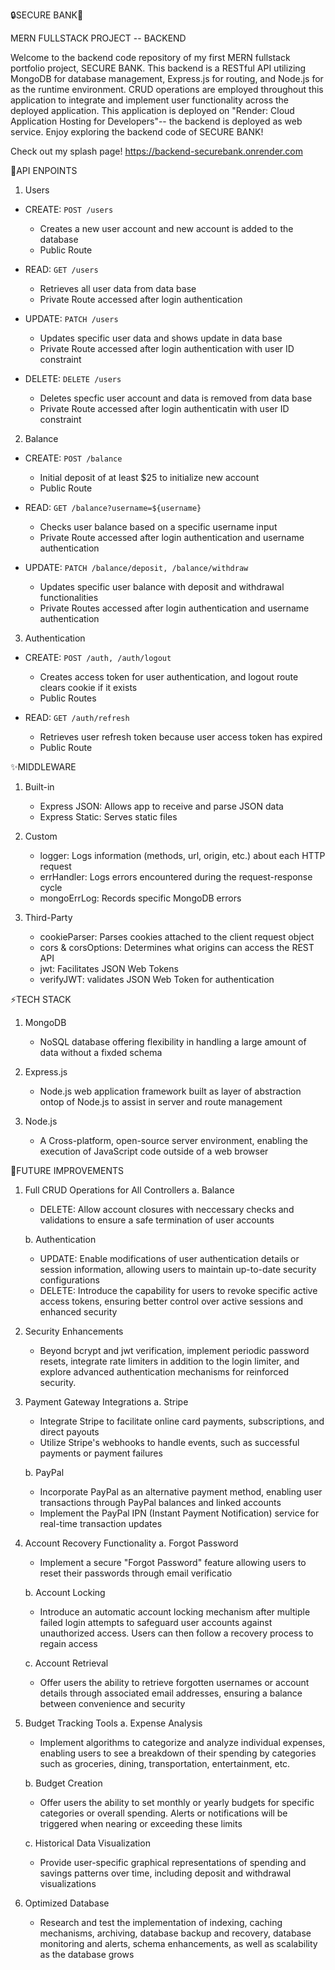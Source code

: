 🔒SECURE BANK🏦 

MERN FULLSTACK PROJECT -- BACKEND

Welcome to the backend code repository of my first MERN fullstack portfolio project, SECURE BANK. This backend is a RESTful API utilizing MongoDB for database management, 
Express.js for routing, and Node.js for as the runtime environment. CRUD operations are employed throughout this application to integrate and implement user functionality across the deployed application.
This application is deployed on "Render: Cloud Application Hosting for Developers"-- the backend is deployed as web service.  Enjoy exploring the backend code of SECURE BANK!

Check out my splash page!
https://backend-securebank.onrender.com

🔗API ENPOINTS

1. Users

 - CREATE: `POST /users`
    - Creates a new user account and new account is added to the database
    - Public Route
      
  - READ: `GET /users`
    - Retrieves all user data from data base
    - Private Route accessed after login authentication
      
  - UPDATE: `PATCH /users`
    - Updates specific user data and shows update in data base
    - Private Route accessed after login authentication with user ID constraint
   
  - DELETE: `DELETE /users`
    - Deletes specfic user account and data is removed from data base
    - Private Route accessed after login authenticatin with user ID constraint 
       
2. Balance
   
  - CREATE: `POST /balance`
    - Initial deposit of at least $25 to initialize new account
    - Public Route
       
   - READ: `GET /balance?username=${username}`
      - Checks user balance based on a specific username input
      - Private Route accessed after login authentication and username authentication
        
   - UPDATE: `PATCH /balance/deposit, /balance/withdraw`
      - Updates specific user balance with deposit and withdrawal functionalities
      - Private Routes accessed after login authentication and username authentication 
       
3. Authentication
   
  - CREATE: `POST /auth, /auth/logout`
     - Creates access token for user authentication, and logout route clears cookie if it exists
     - Public Routes
    
   - READ: `GET /auth/refresh`
      - Retrieves user refresh token because user access token has expired
      - Public Route
     
 ✨MIDDLEWARE

 1. Built-in
    - Express JSON: Allows app to receive and parse JSON data
    - Express Static: Serves static files
      
 2. Custom
    - logger: Logs information (methods, url, origin, etc.) about each HTTP request
    - errHandler: Logs errors encountered during the request-response cycle
    - mongoErrLog: Records specific MongoDB errors
      
 3. Third-Party
    - cookieParser: Parses cookies attached to the client request object
    - cors & corsOptions: Determines what origins can access the REST API
    - jwt: Facilitates JSON Web Tokens
    - verifyJWT: validates JSON Web Token for authentication 

⚡️TECH STACK

  1. MongoDB
     - NoSQL database offering flexibility in handling a large amount of data without a fixded schema

  2. Express.js
     - Node.js web application framework built as layer of abstraction ontop of Node.js to assist in server and route management

  3. Node.js
     -  A Cross-platform, open-source server environment, enabling the execution of JavaScript code outside of a web browser
       
🚀FUTURE IMPROVEMENTS

 1. Full CRUD Operations for All Controllers
     a. Balance
     - DELETE: Allow account closures with neccessary checks and validations to ensure a safe termination of user accounts

     b. Authentication
      - UPDATE: Enable modifications of user authentication details or session information, allowing users to maintain up-to-date security configurations
      - DELETE: Introduce the capability for users to revoke specific active access tokens, ensuring better control over active sessions and enhanced security

  2. Security Enhancements
      - Beyond bcrypt and jwt verification, implement periodic password resets, integrate rate limiters in addition to the login limiter, and explore advanced authentication mechanisms for reinforced security.

 3. Payment Gateway Integrations
      a. Stripe
       - Integrate Stripe to facilitate online card payments, subscriptions, and direct payouts
       - Utilize Stripe's webhooks to handle events, such as successful payments or payment failures

     b. PayPal
      - Incorporate PayPal as an alternative payment method, enabling user transactions through PayPal balances and linked accounts
      - Implement the PayPal IPN (Instant Payment Notification) service for real-time transaction updates

   4. Account Recovery Functionality
       a. Forgot Password
       - Implement a secure "Forgot Password" feature allowing users to reset their passwords through email verificatio
     
       b. Account Locking
       - Introduce an automatic account locking mechanism after multiple failed login attempts to safeguard user accounts against unauthorized access. Users can then follow a recovery process to regain access

       c. Account Retrieval
        - Offer users the ability to retrieve forgotten usernames or account details through associated email addresses, ensuring a balance between convenience and security

   5. Budget Tracking Tools
       a. Expense Analysis
       - Implement algorithms to categorize and analyze individual expenses, enabling users to see a breakdown of their spending by categories such as groceries, dining, transportation, entertainment, etc.
     
       b. Budget Creation
       - Offer users the ability to set monthly or yearly budgets for specific categories or overall spending. Alerts or notifications will be triggered when nearing or exceeding these limits

       c. Historical Data Visualization
        - Provide user-specific graphical representations of spending and savings patterns over time, including deposit and withdrawal visualizations
         
   6. Optimized Database
       - Research and test the implementation of indexing, caching mechanisms, archiving, database backup and recovery, database monitoring and alerts, schema enhancements, as well as scalability as the database grows
         

